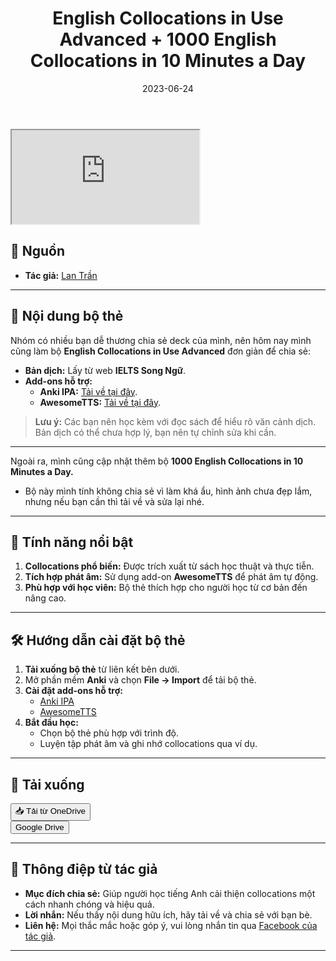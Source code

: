 ﻿---
title: English Collocations in Use Advanced + 1000 English Collocations in 10 Minutes a Day
slug: english-collocations-in-use-advanced-1000-collocations
date: 2023-06-24
description: Bộ thẻ Anki English Collocations in Use Advanced và 1000 English Collocations in 10 Minutes a Day được chia sẻ bởi Lan Trần, giúp học collocation nhanh chóng và hiệu quả.
category: Tiếng Anh
domain: ankivn.com
keywords:
  - ankivn
  - collocations
  - english collocations
  - vocabulary
tags:
  - deck
  - english
  - collocations
---
<div style={{ position: "relative", paddingBottom: "56.25%", height: 0, overflow: "hidden" }}>
  <iframe
    src="https://drive.google.com/file/d/10CVFoebRpTHpcar3iAvaWszs1lbJGpli/preview"
    style={{ position: "absolute", top: 0, left: 0, width: "100%", height: "100%" }}
    allow="autoplay"
  ></iframe>
</div>


<!--truncate-->

## 📖 **Nguồn**  
- **Tác giả:** [Lan Trần](https://www.facebook.com/groups/ankivocabulary/posts/1130640154362307/)  

---

## 📝 **Nội dung bộ thẻ**  

Nhóm có nhiều bạn dễ thương chia sẻ deck của mình, nên hôm nay mình cũng làm bộ **English Collocations in Use Advanced** đơn giản để chia sẻ:  

- **Bản dịch:** Lấy từ web **IELTS Song Ngữ**.  
- **Add-ons hỗ trợ:**  
   - **Anki IPA:** [Tải về tại đây](https://ankiweb.net/shared/info/799647424).  
   - **AwesomeTTS:** [Tải về tại đây](https://ankiweb.net/shared/info/1436550454).  

> **Lưu ý:** Các bạn nên học kèm với đọc sách để hiểu rõ văn cảnh dịch. Bản dịch có thể chưa hợp lý, bạn nên tự chỉnh sửa khi cần.  

---

Ngoài ra, mình cũng cập nhật thêm bộ **1000 English Collocations in 10 Minutes a Day.**  

- Bộ này mình tính không chia sẻ vì làm khá ẩu, hình ảnh chưa đẹp lắm, nhưng nếu bạn cần thì tải về và sửa lại nhé.

---

## 📝 **Tính năng nổi bật**  

1. **Collocations phổ biến:** Được trích xuất từ sách học thuật và thực tiễn.  
2. **Tích hợp phát âm:** Sử dụng add-on **AwesomeTTS** để phát âm tự động.  
3. **Phù hợp với học viên:** Bộ thẻ thích hợp cho người học từ cơ bản đến nâng cao.  

---

## 🛠️ **Hướng dẫn cài đặt bộ thẻ**  

1. **Tải xuống bộ thẻ** từ liên kết bên dưới.  
2. Mở phần mềm **Anki** và chọn **File → Import** để tải bộ thẻ.  
3. **Cài đặt add-ons hỗ trợ:**  
   - [Anki IPA](https://ankiweb.net/shared/info/799647424)  
   - [AwesomeTTS](https://ankiweb.net/shared/info/1436550454)  
4. **Bắt đầu học:**  
   - Chọn bộ thẻ phù hợp với trình độ.  
   - Luyện tập phát âm và ghi nhớ collocations qua ví dụ.  

---

## 📗 **Tải xuống**

<div style={{ display: 'flex', justifyContent: 'left', gap: '20px' }}>
  <a href="https://1drv.ms/u/s!AgIVLcNsagEqgbt7ZGfp-c-qqOBVVA?e=aniYuz" target="_blank">
    <button class="buttonPrimary" type="button">📥 Tải từ OneDrive</button>
  </a>
</div>

<div style={{display: 'flex', justifyContent: 'left', gap: '20px'}}> <a href="https://drive.google.com/drive/folders/10BzBXsnaDX7sfIWSTlB6PyUA0k7Ml2L2?usp=sharing"> <button class="buttonPrimary" type="button">Google Drive</button> </a> </div>

---

## 💖 **Thông điệp từ tác giả**  

- **Mục đích chia sẻ:** Giúp người học tiếng Anh cải thiện collocations một cách nhanh chóng và hiệu quả.  
- **Lời nhắn:** Nếu thấy nội dung hữu ích, hãy tải về và chia sẻ với bạn bè.  
- **Liên hệ:** Mọi thắc mắc hoặc góp ý, vui lòng nhắn tin qua [Facebook của tác giả](https://www.facebook.com/groups/ankivocabulary/posts/1130640154362307/).  

---
